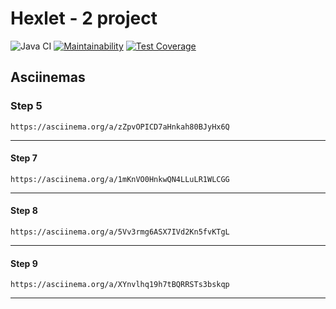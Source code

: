 # Hexlet - 2 project

![Java CI](https://github.com/Androidmatis/java-project-71/actions/workflows/gradle.yml/badge.svg)
[![Maintainability](https://api.codeclimate.com/v1/badges/5a5ef15483cb12955b67/maintainability)](https://codeclimate.com/github/Androidmatis/java-project-71/maintainability)
[![Test Coverage](https://api.codeclimate.com/v1/badges/5a5ef15483cb12955b67/test_coverage)](https://codeclimate.com/github/Androidmatis/java-project-71/test_coverage)

## Asciinemas

### Step 5
    https://asciinema.org/a/zZpvOPICD7aHnkah80BJyHx6Q
---

#### Step 7
    https://asciinema.org/a/1mKnVO0HnkwQN4LLuLR1WLCGG
---

#### Step 8
    https://asciinema.org/a/5Vv3rmg6ASX7IVd2Kn5fvKTgL
---

#### Step 9
    https://asciinema.org/a/XYnvlhq19h7tBQRRSTs3bskqp
---